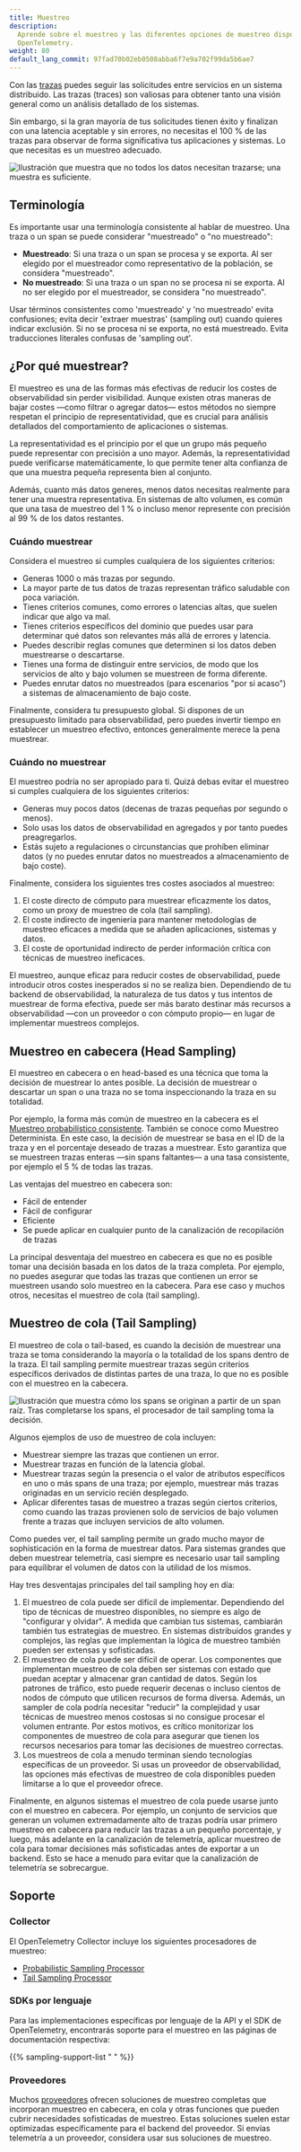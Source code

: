 ```yaml
---
title: Muestreo
description:
  Aprende sobre el muestreo y las diferentes opciones de muestreo disponibles en
  OpenTelemetry.
weight: 80
default_lang_commit: 97fad70b02eb0508abba6f7e9a702f99da5b6ae7
---
```


Con las [trazas](/docs/concepts/signals/traces) puedes seguir las solicitudes
entre servicios en un sistema distribuido. Las trazas (traces) son valiosas para
obtener tanto una visión general como un análisis detallado de los sistemas.

Sin embargo, si la gran mayoría de tus solicitudes tienen éxito y finalizan con
una latencia aceptable y sin errores, no necesitas el 100 % de las trazas para
observar de forma significativa tus aplicaciones y sistemas. Lo que necesitas es
un muestreo adecuado.

![Ilustración que muestra que no todos los datos necesitan trazarse; una muestra es suficiente.](traces-venn-diagram.svg)

## Terminología

Es importante usar una terminología consistente al hablar de muestreo. Una traza
o un span se puede considerar "muestreado" o "no muestreado":

- **Muestreado**: Si una traza o un span se procesa y se exporta. Al ser elegido
  por el muestreador como representativo de la población, se considera
  "muestreado".
- **No muestreado**: Si una traza o un span no se procesa ni se exporta. Al no
  ser elegido por el muestreador, se considera "no muestreado".

Usar términos consistentes como 'muestreado' y 'no muestreado' evita
confusiones; evita decir 'extraer muestras' (sampling out) cuando quieres
indicar exclusión. Si no se procesa ni se exporta, no está muestreado. Evita
traducciones literales confusas de 'sampling out'.

## ¿Por qué muestrear?

El muestreo es una de las formas más efectivas de reducir los costes de
observabilidad sin perder visibilidad. Aunque existen otras maneras de bajar
costes —como filtrar o agregar datos— estos métodos no siempre respetan el
principio de representatividad, que es crucial para análisis detallados del
comportamiento de aplicaciones o sistemas.

La representatividad es el principio por el que un grupo más pequeño puede
representar con precisión a uno mayor. Además, la representatividad puede
verificarse matemáticamente, lo que permite tener alta confianza de que una
muestra pequeña representa bien al conjunto.

Además, cuanto más datos generes, menos datos necesitas realmente para tener una
muestra representativa. En sistemas de alto volumen, es común que una tasa de
muestreo del 1 % o incluso menor represente con precisión al 99 % de los datos
restantes.

### Cuándo muestrear

Considera el muestreo si cumples cualquiera de los siguientes criterios:

- Generas 1000 o más trazas por segundo.
- La mayor parte de tus datos de trazas representan tráfico saludable con poca
  variación.
- Tienes criterios comunes, como errores o latencias altas, que suelen indicar
  que algo va mal.
- Tienes criterios específicos del dominio que puedes usar para determinar qué
  datos son relevantes más allá de errores y latencia.
- Puedes describir reglas comunes que determinen si los datos deben muestrearse
  o descartarse.
- Tienes una forma de distinguir entre servicios, de modo que los servicios de
  alto y bajo volumen se muestreen de forma diferente.
- Puedes enrutar datos no muestreados (para escenarios "por si acaso") a
  sistemas de almacenamiento de bajo coste.

Finalmente, considera tu presupuesto global. Si dispones de un presupuesto
limitado para observabilidad, pero puedes invertir tiempo en establecer un
muestreo efectivo, entonces generalmente merece la pena muestrear.

### Cuándo no muestrear

El muestreo podría no ser apropiado para ti. Quizá debas evitar el muestreo si
cumples cualquiera de los siguientes criterios:

- Generas muy pocos datos (decenas de trazas pequeñas por segundo o menos).
- Solo usas los datos de observabilidad en agregados y por tanto puedes
  preagregarlos.
- Estás sujeto a regulaciones o circunstancias que prohíben eliminar datos (y no
  puedes enrutar datos no muestreados a almacenamiento de bajo coste).

Finalmente, considera los siguientes tres costes asociados al muestreo:

1. El coste directo de cómputo para muestrear eficazmente los datos, como un
   proxy de muestreo de cola (tail sampling).
2. El coste indirecto de ingeniería para mantener metodologías de muestreo
   eficaces a medida que se añaden aplicaciones, sistemas y datos.
3. El coste de oportunidad indirecto de perder información crítica con técnicas
   de muestreo ineficaces.

El muestreo, aunque eficaz para reducir costes de observabilidad, puede
introducir otros costes inesperados si no se realiza bien. Dependiendo de tu
backend de observabilidad, la naturaleza de tus datos y tus intentos de
muestrear de forma efectiva, puede ser más barato destinar más recursos a
observabilidad —con un proveedor o con cómputo propio— en lugar de implementar
muestreos complejos.

## Muestreo en cabecera (Head Sampling)

El muestreo en cabecera o en head-based es una técnica que toma la decisión de
muestrear lo antes posible. La decisión de muestrear o descartar un span o una
traza no se toma inspeccionando la traza en su totalidad.

Por ejemplo, la forma más común de muestreo en la cabecera es el
[Muestreo probabilístico consistente](/docs/specs/otel/trace/tracestate-probability-sampling/#consistent-sampling-decision).
También se conoce como Muestreo Determinista. En este caso, la decisión de
muestrear se basa en el ID de la traza y en el porcentaje deseado de trazas a
muestrear. Esto garantiza que se muestreen trazas enteras —sin spans faltantes—
a una tasa consistente, por ejemplo el 5 % de todas las trazas.

Las ventajas del muestreo en cabecera son:

- Fácil de entender
- Fácil de configurar
- Eficiente
- Se puede aplicar en cualquier punto de la canalización de recopilación de
  trazas

La principal desventaja del muestreo en cabecera es que no es posible tomar una
decisión basada en los datos de la traza completa. Por ejemplo, no puedes
asegurar que todas las trazas que contienen un error se muestreen usando solo
muestreo en la cabecera. Para ese caso y muchos otros, necesitas el muestreo de
cola (tail sampling).

## Muestreo de cola (Tail Sampling)

El muestreo de cola o tail-based, es cuando la decisión de muestrear una traza
se toma considerando la mayoría o la totalidad de los spans dentro de la traza.
El tail sampling permite muestrear trazas según criterios específicos derivados
de distintas partes de una traza, lo que no es posible con el muestreo en la
cabecera.

![Ilustración que muestra cómo los spans se originan a partir de un span raíz. Tras completarse los spans, el procesador de tail sampling toma la decisión.](tail-sampling-process.svg)

Algunos ejemplos de uso de muestreo de cola incluyen:

- Muestrear siempre las trazas que contienen un error.
- Muestrear trazas en función de la latencia global.
- Muestrear trazas según la presencia o el valor de atributos específicos en uno
  o más spans de una traza; por ejemplo, muestrear más trazas originadas en un
  servicio recién desplegado.
- Aplicar diferentes tasas de muestreo a trazas según ciertos criterios, como
  cuando las trazas provienen solo de servicios de bajo volumen frente a trazas
  que incluyen servicios de alto volumen.

Como puedes ver, el tail sampling permite un grado mucho mayor de sophisticación
en la forma de muestrear datos. Para sistemas grandes que deben muestrear
telemetría, casi siempre es necesario usar tail sampling para equilibrar el
volumen de datos con la utilidad de los mismos.

Hay tres desventajas principales del tail sampling hoy en día:

1. El muestreo de cola puede ser difícil de implementar. Dependiendo del tipo de
   técnicas de muestreo disponibles, no siempre es algo de "configurar y
   olvidar". A medida que cambian tus sistemas, cambiarán también tus
   estrategias de muestreo. En sistemas distribuidos grandes y complejos, las
   reglas que implementan la lógica de muestreo también pueden ser extensas y
   sofisticadas.
2. El muestreo de cola puede ser difícil de operar. Los componentes que
   implementan muestreo de cola deben ser sistemas con estado que puedan aceptar
   y almacenar gran cantidad de datos. Según los patrones de tráfico, esto puede
   requerir decenas o incluso cientos de nodos de cómputo que utilicen recursos
   de forma diversa. Además, un sampler de cola podría necesitar "reducir" la
   complejidad y usar técnicas de muestreo menos costosas si no consigue
   procesar el volumen entrante. Por estos motivos, es crítico monitorizar los
   componentes de muestreo de cola para asegurar que tienen los recursos
   necesarios para tomar las decisiones de muestreo correctas.
3. Los muestreos de cola a menudo terminan siendo tecnologías específicas de un
   proveedor. Si usas un proveedor de observabilidad, las opciones más efectivas
   de muestreo de cola disponibles pueden limitarse a lo que el proveedor
   ofrece.

Finalmente, en algunos sistemas el muestreo de cola puede usarse junto con el
muestreo en cabecera. Por ejemplo, un conjunto de servicios que generan un
volumen extremadamente alto de trazas podría usar primero muestreo en cabecera
para reducir las trazas a un pequeño porcentaje, y luego, más adelante en la
canalización de telemetría, aplicar muestreo de cola para tomar decisiones más
sofisticadas antes de exportar a un backend. Esto se hace a menudo para evitar
que la canalización de telemetría se sobrecargue.

## Soporte

### Collector

El OpenTelemetry Collector incluye los siguientes procesadores de muestreo:

- [Probabilistic Sampling Processor](https://github.com/open-telemetry/opentelemetry-collector-contrib/tree/main/processor/probabilisticsamplerprocessor)
- [Tail Sampling Processor](https://github.com/open-telemetry/opentelemetry-collector-contrib/tree/main/processor/tailsamplingprocessor)

### SDKs por lenguaje

Para las implementaciones específicas por lenguaje de la API y el SDK de
OpenTelemetry, encontrarás soporte para el muestreo en las páginas de
documentación respectiva:

{{% sampling-support-list " " %}}

### Proveedores

Muchos [proveedores](/ecosystem/vendors) ofrecen soluciones de muestreo
completas que incorporan muestreo en cabecera, en cola y otras funciones que
pueden cubrir necesidades sofisticadas de muestreo. Estas soluciones suelen
estar optimizadas específicamente para el backend del proveedor. Si envías
telemetría a un proveedor, considera usar sus soluciones de muestreo.

